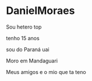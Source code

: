 # DanielMoraes

Sou hetero top

tenho 15 anos

sou do Paraná uai

Moro em Mandaguari

Meus amigos e o mio que ta teno
